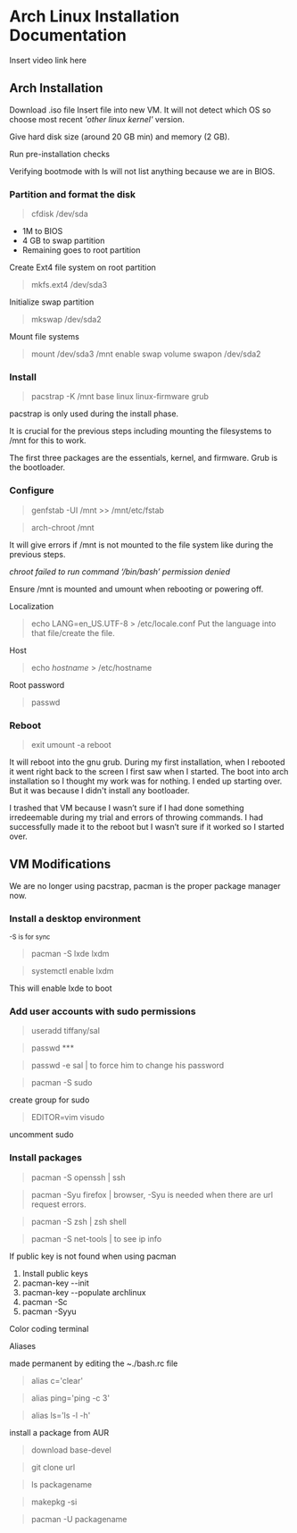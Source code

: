 # Arch Linux Installation Documentation 


Insert video link here


## Arch Installation
Download .iso file 
Insert file into new VM. It will not detect which OS so choose most recent *'other linux kernel'* version.

Give hard disk size (around 20 GB min) and memory (2 GB).

Run pre-installation checks

Verifying bootmode with ls will not list anything because we are in BIOS. 

### Partition and format the disk
>cfdisk /dev/sda
- 1M to BIOS
- 4 GB to swap partition
- Remaining goes to root partition

Create Ext4 file system on root partition
>mkfs.ext4 /dev/sda3

Initialize swap partition
>mkswap /dev/sda2

Mount file systems
>mount /dev/sda3 /mnt
enable swap volume
>swapon /dev/sda2

### Install
>pacstrap -K /mnt base linux linux-firmware grub 

pacstrap is only used during the install phase. 

It is crucial for the previous steps including mounting the filesystems to /mnt for this to work. 

The first three packages are the essentials, kernel, and firmware. Grub is the bootloader.

### Configure
>genfstab -UI /mnt >> /mnt/etc/fstab

>arch-chroot /mnt

It will give errors if /mnt is not mounted to the file system like during the previous steps.

*chroot failed to run command ‘/bin/bash’ permission denied*

Ensure /mnt is mounted and umount when rebooting or powering off.

Localization
>echo LANG=en_US.UTF-8 > /etc/locale.conf
Put the language into that file/create the file. 

Host
>echo *hostname* > /etc/hostname

Root password
>passwd

### Reboot 
>exit
>umount -a
>reboot

It will reboot into the gnu grub. During my first installation, when I rebooted it went right back to the screen I first saw when I started. The boot into arch installation so I thought my work was for nothing. I ended up starting over. But it was because I didn't install any bootloader. 

I trashed that VM because I wasn’t sure if I had done something irredeemable during my trial and errors of throwing commands. I had successfully made it to the reboot but I wasn’t sure if it worked so I started over. 
## VM Modifications
We are no longer using pacstrap, pacman is the proper package manager now. 

### Install a desktop environment
<sub>-S is for sync</sub>

>pacman -S lxde lxdm

>systemctl enable lxdm

This will enable lxde to boot

### Add user accounts with sudo permissions

>useradd tiffany/sal

>passwd ***

>passwd -e sal | to force him to change his password

>pacman -S sudo

create group for sudo 

>EDITOR=vim visudo 

uncomment sudo 

### Install packages
>pacman -S openssh | ssh

>pacman -Syu firefox | browser, -Syu is needed when there are url request errors.

>pacman -S zsh | zsh shell

>pacman -S net-tools | to see ip info


If public key is not found when using pacman
1. Install public keys
2. pacman-key --init
3. pacman-key --populate archlinux
4. pacman -Sc
4. pacman -Syyu

Color coding terminal

Aliases

made permanent by editing the ~./bash.rc file

>alias c='clear'

>alias ping='ping -c 3'

>alias ls='ls -l -h'

install a package from AUR

>download base-devel

>git clone url

>ls packagename

> makepkg -si

>pacman -U packagename